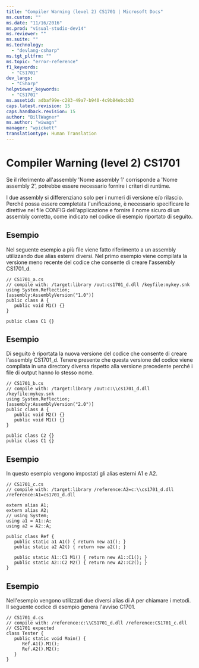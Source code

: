 ```yaml
---
title: "Compiler Warning (level 2) CS1701 | Microsoft Docs"
ms.custom: ""
ms.date: "11/16/2016"
ms.prod: "visual-studio-dev14"
ms.reviewer: ""
ms.suite: ""
ms.technology: 
  - "devlang-csharp"
ms.tgt_pltfrm: ""
ms.topic: "error-reference"
f1_keywords: 
  - "CS1701"
dev_langs: 
  - "CSharp"
helpviewer_keywords: 
  - "CS1701"
ms.assetid: adbaf99e-c283-49a7-b940-4c9b84ebcb03
caps.latest.revision: 15
caps.handback.revision: 15
author: "BillWagner"
ms.author: "wiwagn"
manager: "wpickett"
translationtype: Human Translation
---
```

# Compiler Warning (level 2) CS1701
Se il riferimento all'assembly 'Nome assembly 1' corrisponde a 'Nome assembly 2', potrebbe essere necessario fornire i criteri di runtime.  
  
 I due assembly si differenziano solo per i numeri di versione e\/o rilascio.  Perché possa essere completata l'unificazione, è necessario specificare le direttive nel file CONFIG dell'applicazione e fornire il nome sicuro di un assembly corretto, come indicato nel codice di esempio riportato di seguito.  
  
## Esempio  
 Nel seguente esempio a più file viene fatto riferimento a un assembly utilizzando due alias esterni diversi.  Nel primo esempio viene compilata la versione meno recente del codice che consente di creare l'assembly CS1701\_d.  
  
```  
// CS1701_a.cs  
// compile with: /target:library /out:cs1701_d.dll /keyfile:mykey.snk  
using System.Reflection;  
[assembly:AssemblyVersion("1.0")]  
public class A {  
   public void M1() {}  
}  
  
public class C1 {}  
```  
  
## Esempio  
 Di seguito è riportata la nuova versione del codice che consente di creare l'assembly CS1701\_d.  Tenere presente che questa versione del codice viene compilata in una directory diversa rispetto alla versione precedente perché i file di output hanno lo stesso nome.  
  
```  
// CS1701_b.cs  
// compile with: /target:library /out:c:\\cs1701_d.dll /keyfile:mykey.snk  
using System.Reflection;  
[assembly:AssemblyVersion("2.0")]  
public class A {  
   public void M2() {}  
   public void M1() {}  
}  
  
public class C2 {}  
public class C1 {}  
```  
  
## Esempio  
 In questo esempio vengono impostati gli alias esterni A1 e A2.  
  
```  
// CS1701_c.cs  
// compile with: /target:library /reference:A2=c:\\cs1701_d.dll /reference:A1=cs1701_d.dll  
  
extern alias A1;  
extern alias A2;  
// using System;  
using a1 = A1::A;  
using a2 = A2::A;  
  
public class Ref {  
   public static a1 A1() { return new a1(); }  
   public static a2 A2() { return new a2(); }  
  
   public static A1::C1 M1() { return new A1::C1(); }  
   public static A2::C2 M2() { return new A2::C2(); }  
}  
```  
  
## Esempio  
 Nell'esempio vengono utilizzati due diversi alias di A per chiamare i metodi.  Il seguente codice di esempio genera l'avviso C1701.  
  
```  
// CS1701_d.cs  
// compile with: /reference:c:\\CS1701_d.dll /reference:CS1701_c.dll  
// CS1701 expected  
class Tester {  
   public static void Main() {  
      Ref.A1().M1();  
      Ref.A2().M2();  
   }  
}  
```